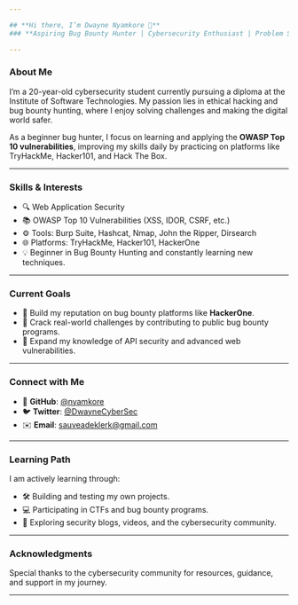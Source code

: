```yaml
---

## **Hi there, I’m Dwayne Nyamkore 👋**
### **Aspiring Bug Bounty Hunter | Cybersecurity Enthusiast | Problem Solver**

---
```


### **About Me**
I’m a 20-year-old cybersecurity student currently pursuing a diploma at the Institute of Software Technologies. My passion lies in ethical hacking and bug bounty hunting, where I enjoy solving challenges and making the digital world safer. 

As a beginner bug hunter, I focus on learning and applying the **OWASP Top 10 vulnerabilities**, improving my skills daily by practicing on platforms like TryHackMe, Hacker101, and Hack The Box.

---

### **Skills & Interests**
- 🔍 Web Application Security
- 📚 OWASP Top 10 Vulnerabilities (XSS, IDOR, CSRF, etc.)
- ⚙️ Tools: Burp Suite, Hashcat, Nmap, John the Ripper, Dirsearch
- 🌐 Platforms: TryHackMe, Hacker101, HackerOne
- 💡 Beginner in Bug Bounty Hunting and constantly learning new techniques.

---

### **Current Goals**
- 🌟 Build my reputation on bug bounty platforms like **HackerOne**.
- 🎯 Crack real-world challenges by contributing to public bug bounty programs.
- 🚀 Expand my knowledge of API security and advanced web vulnerabilities.

---

### **Connect with Me**
- 🐙 **GitHub**: [@nyamkore](https://github.com/nyamkore)
- 🐦 **Twitter**: [@DwayneCyberSec](https://twitter.com/DwayneCyberSec) 
- ✉️ **Email**: [sauveadeklerk@gmail.com](sauveadeklerk@gmail.com)

---

### **Learning Path**
I am actively learning through:
- 🛠️ Building and testing my own projects.
- 💻 Participating in CTFs and bug bounty programs.
- 📖 Exploring security blogs, videos, and the cybersecurity community.

---

### **Acknowledgments**
Special thanks to the cybersecurity community for resources, guidance, and support in my journey.

---


<!---
nyamkore/nyamkore is a ✨ special ✨ repository because its `README.md` (this file) appears on your GitHub profile.
You can click the Preview link to take a look at your changes.
--->
